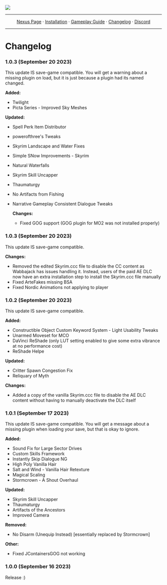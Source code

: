 <a href="https://www.nexusmods.com/skyrimspecialedition/mods/100704"><img src="https://staticdelivery.nexusmods.com/mods/1704/images/100704/100704-1694827736-950063437.png" target="_blank"></a>

---

<p align="center">
  <a href="https://www.nexusmods.com/skyrimspecialedition/mods/100704">Nexus Page</a> ·
  <a href="README.md">Installation</a> ·
  <a href="GAMEPLAY.md">Gameplay Guide</a> ·
  <a href="CHANGELOG.md">Changelog</a> ·
  <a href="https://discord.gg/VXvZWsxzEG">Discord</a>
</p>

---

# Changelog

### 1.0.3 (September 20 2023)
This update IS save-game compatible. You will get a warning about a missing plugin on load, but it is just because a plugin had its named changed.

**Added:**
- Twilight
- Picta Series - Improved Sky Meshes

**Updated:**
- Spell Perk Item Distributor
- powerofthree's Tweaks
- Skyrim Landscape and Water Fixes
- Simple SNow Improvements - Skyrim
- Natural Waterfalls
- Skyrim Skill Uncapper
- Thaumaturgy
- No Artifacts from Fishing
- Narrative Gameplay Consistent Dialogue Tweaks

  **Changes:**
  - Fixed GOG support (GOG plugin for MO2 was not installed properly)

### 1.0.3 (September 20 2023)
This update IS save-game compatible. 

**Changes:**
- Removed the edited Skyrim.ccc file to disable the CC content as Wabbajack has issues handling it. Instead, users of the paid AE DLC now have an extra installation step to install the Skyrim.ccc file manually
- Fixed ArteFakes missing BSA
- Fixed Nordic Animations not applying to player

### 1.0.2 (September 20 2023)
This update IS save-game compatible. 

**Added:**
- Constructible Object Custom Keyword System - Light Usability Tweaks
- Unarmed Moveset for MCO
- DaVinci ReShade (only LUT setting enabled to give some extra vibrance at no performance cost)
- ReShade Helpe

**Updated:**
- Critter Spawn Congestion Fix
- Reliquary of Myth

**Changes:**
- Added a copy of the vanilla Skyrim.ccc file to disable the AE DLC content without having to manually deactivate the DLC itself

### 1.0.1 (September 17 2023)
This update IS save-game compatible. You will get a message about a missing plugin when loading your save, but that is okay to ignore.

**Added:**
- Sound Fix for Large Sector Drives
- Custom Skills Framework
- Instantly Skip Dialogue NG
- High Poly Vanilla Hair
- Salt and Wind - Vanilla Hair Retexture
- Magical Scaling
- Stormcrown - A Shout Overhaul

**Updated:**
- Skyrim Skill Uncapper
- Thaumaturgy 
- Artifacts of the Ancestors
- Improved Camera

**Removed:**
- No Disarm (Unequip Instead) [essentially replaced by Stormcrown]

**Other:**
- Fixed JContainersGOG not working

### 1.0.0 (September 16 2023)
Release :)
